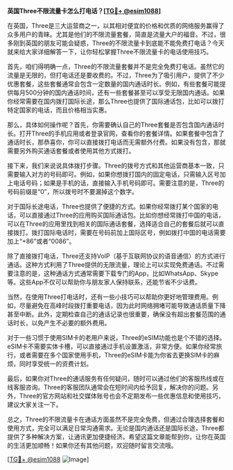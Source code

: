 **英国Three不限流量卡怎么打电话？[[TG💪+ @esim1088](https://t.me/s/esim1088)]**

在英国，Three是三大运营商之一，以其相对便宜的价格和优质的网络服务赢得了众多用户的青睐。尤其是他们的不限流量套餐，简直是流量大户的福音。不过，很多刚到英国的朋友可能会疑惑，Three的不限流量卡到底能不能免费打电话？今天就来给大家详细解答一下，让你轻松掌握Three不限流量卡的电话使用技巧。

首先，咱们得明确一点，Three的不限流量套餐并不是完全免费打电话。虽然它的流量是无限的，但打电话还是要收费的。不过，Three为了吸引用户，提供了不少优惠套餐，这些套餐通常会包含一定数量的国内通话时长。例如，有些套餐可能提供每月500分钟的国内通话时间，还有一些套餐甚至可以享受无限国内通话。如果你经常需要在国内拨打国际长途，那么Three也提供了国际通话包，比如可以拨打特定国家的电话，而且价格相当实惠。

那么，具体如何操作呢？首先，你需要确认自己的Three套餐是否包含国内通话时长。打开Three的手机应用或者登录官网，查看你的套餐详情。如果套餐中包含了通话时长，那恭喜你，你可以直接拨打电话而无需额外付费。如果没有包含，那就需要另外购买通话套餐或者使用其他方式拨打。

接下来，我们来说说具体拨打步骤。Three的拨号方式和其他运营商基本一致，只需要输入对方的号码即可。例如，如果你想拨打国内的固定电话，只需输入区号加上电话号码；如果是手机的话，直接输入手机号码即可。需要注意的是，Three的号码前缀是“0”，所以拨号时不要漏掉这个数字。

对于国际长途电话，Three也提供了便捷的方式。如果你经常拨打某个国家的电话，可以直接通过Three的应用购买国际通话包。比如你想经常拨打中国的电话，可以在Three的应用里找到相关的国际通话套餐，选择适合自己的套餐后就可以直接拨打。拨打国际电话时，需要在号码前加上国际区号，例如拨打中国的电话需要加上“+86”或者“0086”。

除了直接拨打电话，Three还支持VoIP（基于互联网协议的语音通信）的方式进行通话。这种方式利用了Three提供的无限流量，理论上可以实现免费通话。不过需要注意的是，这种通话方式通常需要下载专门的App，比如WhatsApp、Skype等。这些App不仅可以帮助你与朋友家人保持联系，还能节省不少话费。

当然，在使用Three打电话时，还有一些小技巧可以帮助你更好地管理费用。例如，尽量避免在高峰时段拨打重要电话，因为此时网络拥堵可能导致通话质量下降甚至中断。此外，定期检查自己的通话记录也很重要，确保没有超出套餐范围的通话时长，以免产生不必要的额外费用。

对于一些习惯于使用SIM卡的老用户来说，Three的eSIM功能也是个不错的选择。eSIM卡不需要实体卡槽，可以直接通过手机设置激活，非常方便。如果你经常旅行，或者需要在多个国家使用手机，Three的eSIM卡能为你省去更换SIM卡的麻烦，同时享受统一的资费计划。

最后，如果你对Three的通话服务有任何疑问，随时可以通过他们的客服热线或在线客服咨询。Three的客服团队通常会在短时间内给予回复，解决你的问题。另外，Three的官方网站和社交媒体账号也会不定期发布一些优惠信息和使用技巧，建议大家关注一下。

总之，Three的不限流量卡在通话方面虽然不是完全免费，但通过合理选择套餐和使用方式，完全可以满足日常沟通需求。无论是国内通话还是国际长途，Three都提供了多种解决方案，让通讯更加便捷经济。希望这篇文章能帮到你，让你在英国的生活更加顺畅！如果你还有其他问题，欢迎随时留言交流哦。

[[TG💪+ @esim1088](https://t.me/s/esim1088) ![Image](https://i.postimg.cc/4NQfJmqS/Snipaste-2025-05-13-00-14-12.png)]
